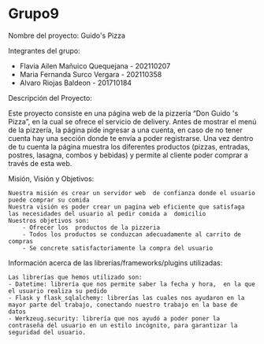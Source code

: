 # Grupo9

Nombre del proyecto: Guido's Pizza

Integrantes del grupo:
- Flavia Ailen Mañuico Quequejana - 202110207
- Maria Fernanda Surco Vergara - 202110358
- Alvaro Riojas Baldeon - 201710184

Descripción del Proyecto:

Este proyecto consiste en una página web de la pizzería “Don Guido 's Pizza”, en la cual se ofrece el servicio de delivery. 
Antes de mostrar el menú de la pizzería, la página pide ingresar a una cuenta, en caso de no tener cuenta hay una sección donde te envía  a poder registrarse. Una vez dentro de tu cuenta la página muestra los diferentes productos (pizzas, entradas, postres, lasagna, combos y bebidas) y permite al cliente poder comprar a través de esta web. 

Misión, Visión y Objetivos:

    Nuestra misión es crear un servidor web  de confianza donde el usuario puede comprar su comida
    Nuestra visión es poder crear un pagina web eficiente que satisfaga  las necesidades del usuario al pedir comida a  domicilio
    Nuestros objetivos son:
        - Ofrecer los  productos de la pizzeria
        - Todos los productos se conduzcan adecuadamente al carrito de compras
        - Se concrete satisfactoriamente la compra del usuario


Información acerca de las librerías/frameworks/plugins utilizadas:

    Las librerías que hemos utilizado son:
    - Datetime: librería que nos permite saber la fecha y hora,  en la que el usuario realiza su pedido
    - Flask y flask_sqlalchemy: librerías las cuales nos ayudaron en la mayor parte del trabajo, conectando nuestro trabajo en la base de datos
    - Werkzeug.security: librería que nos ayudó a poder poner la contraseña del usuario en un estilo incógnito, para garantizar la seguridad del usuario.
